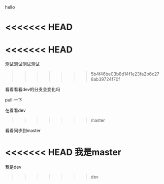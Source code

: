 hello

<<<<<<< HEAD
=======
<<<<<<< HEAD
=======
测试测试测试测试

>>>>>>> 5b4f46be03b8d14f1e23fa2b6c278ab39724f70f



看看看看dev的分支会变化吗





pull 一下



在看看dev

>>>>>>> master

看看同步到master



<<<<<<< HEAD
我是master
=======
我是dev
>>>>>>> dev
